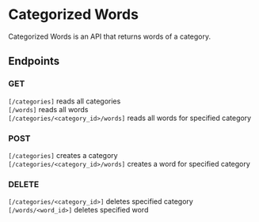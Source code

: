 # Categorized Words

Categorized Words is an API that returns words of a category. 

## Endpoints
### GET
`[/categories]` reads all categories<br/>
`[/words]` reads all words<br/>
`[/categories/<category_id>/words]` reads all words for specified category<br/>

### POST
`[/categories]` creates a category<br/>
`[/categories/<category_id>/words]` creates a word for specified category<br/>

### DELETE
`[/categories/<category_id>]` deletes specified category<br/>
`[/words/<word_id>]` deletes specified word<br/>

